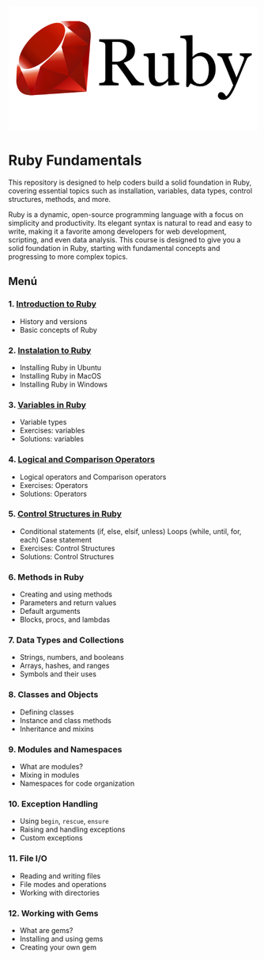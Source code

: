![banner python](images/ruby-banner.png)

# Ruby Fundamentals

This repository is designed to help coders build a solid foundation in Ruby, covering essential topics such as installation, variables, data types, control structures, methods, and more.

Ruby is a dynamic, open-source programming language with a focus on simplicity and productivity. Its elegant syntax is natural to read and easy to write, making it a favorite among developers for web development, scripting, and even data analysis. This course is designed to give you a solid foundation in Ruby, starting with fundamental concepts and progressing to more complex topics.


## Menú

### 1. [Introduction to Ruby](./01_introduction/introduction.md)
- History and versions
- Basic concepts of Ruby

### 2. [Instalation to Ruby](./02_instalation)
- Installing Ruby in Ubuntu
- Installing Ruby in MacOS
- Installing Ruby in Windows

### 3. [Variables in Ruby](./03_variables/variable.md)
- Variable types
- Exercises: variables
- Solutions: variables

### 4. [Logical and Comparison Operators](./04_logical_operators/operators.md)
- Logical operators and Comparison operators
- Exercises: Operators
- Solutions: Operators

### 5. [Control Structures in Ruby](./05_control_structures/control_structures.md)
- Conditional statements (if, else, elsif, unless) Loops (while, until, for, each) Case statement
- Exercises: Control Structures
- Solutions: Control Structures


### 6. **Methods in Ruby**
   - Creating and using methods
   - Parameters and return values
   - Default arguments
   - Blocks, procs, and lambdas

### 7. **Data Types and Collections**
   - Strings, numbers, and booleans
   - Arrays, hashes, and ranges
   - Symbols and their uses

### 8. **Classes and Objects**
   - Defining classes
   - Instance and class methods
   - Inheritance and mixins

### 9. **Modules and Namespaces**
   - What are modules?
   - Mixing in modules
   - Namespaces for code organization

### 10. **Exception Handling**
   - Using `begin`, `rescue`, `ensure`
   - Raising and handling exceptions
   - Custom exceptions

### 11. **File I/O**
   - Reading and writing files
   - File modes and operations
   - Working with directories

### 12. **Working with Gems**
   - What are gems?
   - Installing and using gems
   - Creating your own gem